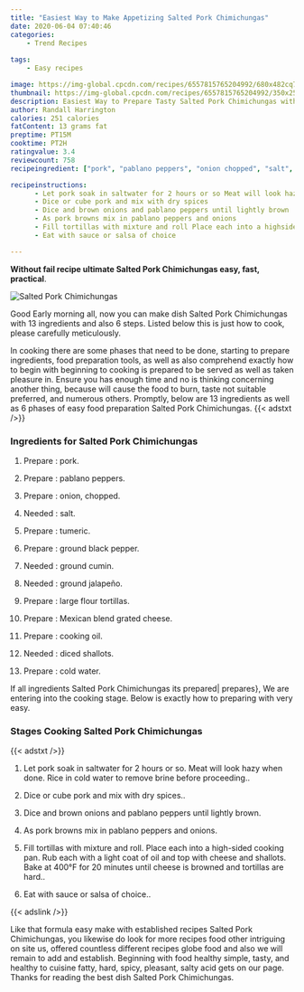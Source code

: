 ```yaml
---
title: "Easiest Way to Make Appetizing Salted Pork Chimichungas"
date: 2020-06-04 07:40:46
categories:
    - Trend Recipes
    
tags:
    - Easy recipes

image: https://img-global.cpcdn.com/recipes/6557815765204992/680x482cq70/salted-pork-chimichungas-recipe-main-photo.jpg
thumbnail: https://img-global.cpcdn.com/recipes/6557815765204992/350x250cq70/salted-pork-chimichungas-recipe-main-photo.jpg
description: Easiest Way to Prepare Tasty Salted Pork Chimichungas with 13 ingredients and 6 stages of easy cooking.
author: Randall Harrington
calories: 251 calories
fatContent: 13 grams fat
preptime: PT15M
cooktime: PT2H
ratingvalue: 3.4
reviewcount: 758
recipeingredient: ["pork", "pablano peppers", "onion chopped", "salt", "tumeric", "ground black pepper", "ground cumin", "ground jalapeo", "large flour tortillas", "Mexican blend grated cheese", "cooking oil", "diced shallots", "cold water"]

recipeinstructions: 
      - Let pork soak in saltwater for 2 hours or so Meat will look hazy when done Rice in cold water to remove brine before proceeding 
      - Dice or cube pork and mix with dry spices 
      - Dice and brown onions and pablano peppers until lightly brown 
      - As pork browns mix in pablano peppers and onions 
      - Fill tortillas with mixture and roll Place each into a highsided cooking pan Rub each with a light coat of oil and top with cheese and shallots Bake at 400F for 20 minutes until cheese is browned and tortillas are hard 
      - Eat with sauce or salsa of choice

---
```




**Without fail recipe ultimate Salted Pork Chimichungas easy, fast, practical**. 


![Salted Pork Chimichungas](https://img-global.cpcdn.com/recipes/6557815765204992/680x482cq70/salted-pork-chimichungas-recipe-main-photo.jpg "Salted Pork Chimichungas")




Good Early morning all, now you can make dish Salted Pork Chimichungas with 13 ingredients and also 6 steps. Listed below this is just how to cook, please carefully meticulously.

In cooking there are some phases that need to be done, starting to prepare ingredients, food preparation tools, as well as also comprehend exactly how to begin with beginning to cooking is prepared to be served as well as taken pleasure in. Ensure you has enough time and no is thinking concerning another thing, because will cause the food to burn, taste not suitable preferred, and numerous others. Promptly, below are 13 ingredients as well as 6 phases of easy food preparation Salted Pork Chimichungas.
{{< adstxt />}}

### Ingredients for Salted Pork Chimichungas


1. Prepare  : pork.

1. Prepare  : pablano peppers.

1. Prepare  : onion, chopped.

1. Needed  : salt.

1. Prepare  : tumeric.

1. Prepare  : ground black pepper.

1. Needed  : ground cumin.

1. Needed  : ground jalapeño.

1. Prepare  : large flour tortillas.

1. Prepare  : Mexican blend grated cheese.

1. Prepare  : cooking oil.

1. Needed  : diced shallots.

1. Prepare  : cold water.



If all ingredients Salted Pork Chimichungas its prepared| prepares}, We are entering into the cooking stage. Below is exactly how to preparing with very easy.

### Stages Cooking Salted Pork Chimichungas

{{< adstxt />}}


1. Let pork soak in saltwater for 2 hours or so. Meat will look hazy when done. Rice in cold water to remove brine before proceeding..



1. Dice or cube pork and mix with dry spices..



1. Dice and brown onions and pablano peppers until lightly brown.



1. As pork browns mix in pablano peppers and onions.



1. Fill tortillas with mixture and roll. Place each into a high-sided cooking pan. Rub each with a light coat of oil and top with cheese and shallots. Bake at 400°F for 20 minutes until cheese is browned and tortillas are hard..



1. Eat with sauce or salsa of choice..





{{< adslink />}}

Like that formula easy make with established recipes Salted Pork Chimichungas, you likewise do look for more recipes food other intriguing on site us, offered countless different recipes globe food and also we will remain to add and establish. Beginning with food healthy simple, tasty, and healthy to cuisine fatty, hard, spicy, pleasant, salty acid gets on our page. Thanks for reading the best dish Salted Pork Chimichungas.
